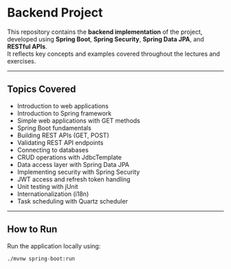 # Backend Project

This repository contains the **backend implementation** of the project, developed using **Spring Boot**, **Spring Security**, **Spring Data JPA**, and **RESTful APIs**.  
It reflects key concepts and examples covered throughout the lectures and exercises.

---

## Topics Covered

- Introduction to web applications  
- Introduction to Spring framework  
- Simple web applications with GET methods  
- Spring Boot fundamentals  
- Building REST APIs (GET, POST)  
- Validating REST API endpoints  
- Connecting to databases  
- CRUD operations with JdbcTemplate  
- Data access layer with Spring Data JPA  
- Implementing security with Spring Security  
- JWT access and refresh token handling  
- Unit testing with jUnit  
- Internationalization (i18n)  
- Task scheduling with Quartz scheduler  

---

##  How to Run

Run the application locally using:

```bash
./mvnw spring-boot:run
